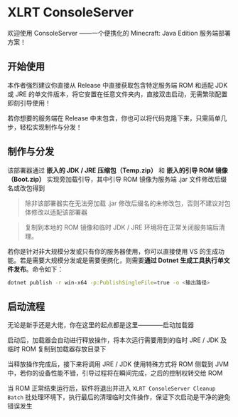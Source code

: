 ﻿# XLRT ConsoleServer

欢迎使用 ConsoleServer ——一个便携化的 Minecraft: Java Edition 服务端部署方案！

## 开始使用

本作者强烈建议你直接从 Release 中直接获取包含特定服务端 ROM 和适配 JDK 或 JRE 的单文件版本，将它安置在任意文件夹内，直接双击启动，无需繁琐配置即刻引导使用！

若你想要的服务端在 Release 中未包含，你也可以将代码克隆下来，只需简单几步，轻松实现制作与分发！

## 制作与分发

该部署器通过 **嵌入的 JDK / JRE 压缩包（Temp.zip）** 和 **嵌入的引导 ROM 镜像（Boot.zip）** 实现旁加载引导，其中引导 ROM 镜像为服务端 .jar 文件修改后缀名或改包得到

> 除非该部署器实在无法旁加载 .jar 修改后缀名的未修改包，否则不建议对包体修改以适配该部署器

> 复制到本地的 ROM 镜像和临时 JDK / JRE 环境将在正常关闭服务端后清理。

若你是针对非大规模分发或只有你的服务器使用，你可以直接使用 VS 的生成功能。若是需要大规模分发或是需要便携化，则需要**通过 Dotnet 生成工具执行单文件发布**。命令如下：

```bash
dotnet publish -r win-x64 -p:PublishSingleFile=true -o <输出路径>
```

## 启动流程

无论是新手还是大佬，你在这里的起点都是这里————启动加载器

启动后，加载器会自动进行释放操作，将本次运行需要用到的临时 JRE / JDK 及临时 ROM 复制到加载器存放目录下

当释放操作完成后，接下来将调用 JRE / JDK 使用特殊方式将 ROM 侧载到 JVM 中，若你的设备性能不错，引导过程将在瞬间完成，之后的控制权转交给 ROM

当 ROM 正常结束运行后，软件将退出并进入 `XLRT ConsoleServer Cleanup Batch` 批处理环境下，执行最后的清理临时文件操作，保证下次启动是干净的避免错误发生
